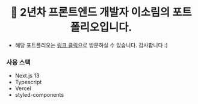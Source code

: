 <h1 align="center">
  🌳 2년차 프론트엔드 개발자 이소림의 포트폴리오입니다.
</h1>

- 해당 포트폴리오는 [링크 클릭](https://solim-portfolio.vercel.app/)으로 방문하실 수 있습니다. 감사합니다 :)

### 사용 스택

- Next.js 13
- Typescript
- Vercel
- styled-components
